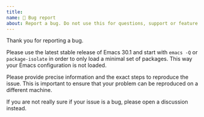 ```yaml
---
title:
name: 🐞 Bug report
about: Report a bug. Do not use this for questions, support or feature requests.
---
```

Thank you for reporting a bug.

Please use the latest stable release of Emacs 30.1 and start with `emacs -Q` or
`package-isolate` in order to only load a minimal set of packages. This way your
Emacs configuration is not loaded.

Please provide precise information and the exact steps to reproduce the issue.
This is important to ensure that your problem can be reproduced on a different
machine.

If you are not really sure if your issue is a bug, please open a discussion
instead.
